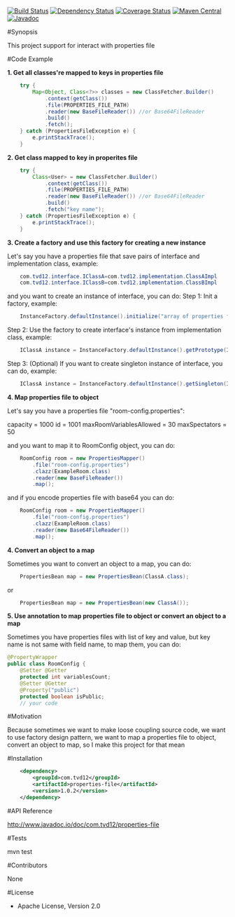 [![Build Status](https://travis-ci.org/tvd12/properties-file.svg?branch=master)](https://travis-ci.org/tvd12/properties-file)
[![Dependency Status](https://www.versioneye.com/user/projects/5717990efcd19a00415b1f61/badge.svg?style=flat)](https://www.versioneye.com/user/projects/5717990efcd19a00415b1f61)
[![Coverage Status](https://coveralls.io/repos/github/tvd12/properties-file/badge.svg?branch=master)](https://coveralls.io/github/tvd12/properties-file?branch=master)
[![Maven Central](https://maven-badges.herokuapp.com/maven-central/com.tvd12/properties-file/badge.svg)](https://maven-badges.herokuapp.com/maven-central/com.tvd12/properties-file)
[![Javadoc](https://javadoc-emblem.rhcloud.com/doc/com.tvd12/properties-file/badge.svg)](http://www.javadoc.io/doc/com.tvd12/properties-file)

#Synopsis

This project support for interact with properties file

#Code Example

**1. Get all classes're mapped to keys in properties file**
```java
	try {
		Map<Object, Class<?>> classes = new ClassFetcher.Builder()
			.context(getClass())
			.file(PROPERTIES_FILE_PATH)
			.reader(new BaseFileReader()) //or Base64FileReader
			.build()
			.fetch();
	} catch (PropertiesFileException e) {
		e.printStackTrace();
	}
```

**2. Get class mapped to key in properites file**
```java
	try {
		Class<User> = new ClassFetcher.Builder()
			.context(getClass())
			.file(PROPERTIES_FILE_PATH)
			.reader(new BaseFileReader()) //or Base64FileReader
			.build()
			.fetch("key name");
	} catch (PropertiesFileException e) {
		e.printStackTrace();
	}
```

**3. Create a factory and use this factory for creating a new instance**

Let's say you have a properties file that save pairs of interface and implementation class, example:
```java
	com.tvd12.interface.IClassA=com.tvd12.implementation.ClassAImpl
	com.tvd12.interface.IClassB=com.tvd12.implementation.ClassBImpl
```
and you want to create an instance of interface, you can do:
Step 1: Init a factory, example:
```java
	InstanceFactory.defaultInstance().initialize("array of properties files");
```
Step 2: Use the factory to create interface's instance from implementation class, example:
```java
	IClassA instance = InstanceFactory.defaultInstance().getPrototype(IClassA.class);
```
Step 3: (Optional) If you want to create singleton instance of interface, you can do, example:
```java
	IClassA instance = InstanceFactory.defaultInstance().getSingleton(IClassA.class);
```

**4. Map properties file to object**

Let's say you have a properties file "room-config.properties":

capacity = 1000
id = 1001
maxRoomVariablesAllowed = 30
maxSpectators = 50

and you want to map it to RoomConfig object, you can do:

```java
	RoomConfig room = new PropertiesMapper()
		.file("room-config.properties")
		.clazz(ExampleRoom.class)
		.reader(new BaseFileReader())
		.map();
```

and if you encode properties file with base64 you can do:

```java
	RoomConfig room = new PropertiesMapper()
		.file("room-config.properties")
		.clazz(ExampleRoom.class)
		.reader(new Base64FileReader())
		.map();
```

**4. Convert an object to a map**

Sometimes you want to convert an object to a map, you can do:

```java
	PropertiesBean map = new PropertiesBean(ClassA.class);
```
or
```java
	PropertiesBean map = new PropertiesBean(new ClassA());
```

**5. Use annotation to map properties file to object or convert an object to a map**

Sometimes you have properties files with list of key and value, but key name is not same with field name, to map them, you can do:

```java
@PropertyWrapper
public class RoomConfig {
    @Setter @Getter
    protected int variablesCount;
    @Setter @Getter
    @Property("public")
    protected boolean isPublic;
    // your code
```

#Motivation

Because sometimes we want to make loose coupling source code, we want to use factory design pattern, we want to map a properties file to object, convert an object to map, so I make this project for that mean

#Installation

```xml
	<dependency>
		<groupId>com.tvd12</groupId>
		<artifactId>properties-file</artifactId>
		<version>1.0.2</version>
	</dependency>
```
#API Reference

http://www.javadoc.io/doc/com.tvd12/properties-file

#Tests

mvn test

#Contributors

None

#License

- Apache License, Version 2.0
	


